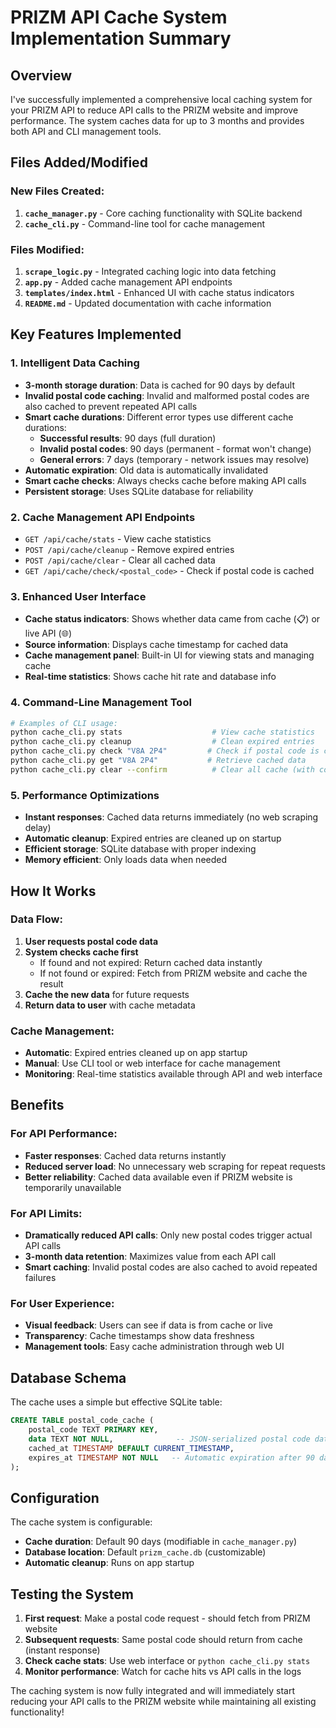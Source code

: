 # PRIZM API Cache System Implementation Summary

## Overview

I've successfully implemented a comprehensive local caching system for your PRIZM API to reduce API calls to the PRIZM website and improve performance. The system caches data for up to 3 months and provides both API and CLI management tools.

## Files Added/Modified

### New Files Created:

1. **`cache_manager.py`** - Core caching functionality with SQLite backend
2. **`cache_cli.py`** - Command-line tool for cache management

### Files Modified:

1. **`scrape_logic.py`** - Integrated caching logic into data fetching
2. **`app.py`** - Added cache management API endpoints
3. **`templates/index.html`** - Enhanced UI with cache status indicators
4. **`README.md`** - Updated documentation with cache information

## Key Features Implemented

### 1. Intelligent Data Caching

- **3-month storage duration**: Data is cached for 90 days by default
- **Invalid postal code caching**: Invalid and malformed postal codes are also cached to prevent repeated API calls
- **Smart cache durations**: Different error types use different cache durations:
  - **Successful results**: 90 days (full duration)
  - **Invalid postal codes**: 90 days (permanent - format won't change)
  - **General errors**: 7 days (temporary - network issues may resolve)
- **Automatic expiration**: Old data is automatically invalidated
- **Smart cache checks**: Always checks cache before making API calls
- **Persistent storage**: Uses SQLite database for reliability

### 2. Cache Management API Endpoints

- `GET /api/cache/stats` - View cache statistics
- `POST /api/cache/cleanup` - Remove expired entries
- `POST /api/cache/clear` - Clear all cached data
- `GET /api/cache/check/<postal_code>` - Check if postal code is cached

### 3. Enhanced User Interface

- **Cache status indicators**: Shows whether data came from cache (📋) or live API (🌐)
- **Source information**: Displays cache timestamp for cached data
- **Cache management panel**: Built-in UI for viewing stats and managing cache
- **Real-time statistics**: Shows cache hit rate and database info

### 4. Command-Line Management Tool

```bash
# Examples of CLI usage:
python cache_cli.py stats                    # View cache statistics
python cache_cli.py cleanup                  # Clean expired entries
python cache_cli.py check "V8A 2P4"         # Check if postal code is cached
python cache_cli.py get "V8A 2P4"           # Retrieve cached data
python cache_cli.py clear --confirm          # Clear all cache (with confirmation)
```

### 5. Performance Optimizations

- **Instant responses**: Cached data returns immediately (no web scraping delay)
- **Automatic cleanup**: Expired entries are cleaned up on startup
- **Efficient storage**: SQLite database with proper indexing
- **Memory efficient**: Only loads data when needed

## How It Works

### Data Flow:

1. **User requests postal code data**
2. **System checks cache first**
   - If found and not expired: Return cached data instantly
   - If not found or expired: Fetch from PRIZM website and cache the result
3. **Cache the new data** for future requests
4. **Return data to user** with cache metadata

### Cache Management:

- **Automatic**: Expired entries cleaned up on app startup
- **Manual**: Use CLI tool or web interface for cache management
- **Monitoring**: Real-time statistics available through API and web interface

## Benefits

### For API Performance:

- **Faster responses**: Cached data returns instantly
- **Reduced server load**: No unnecessary web scraping for repeat requests
- **Better reliability**: Cached data available even if PRIZM website is temporarily unavailable

### For API Limits:

- **Dramatically reduced API calls**: Only new postal codes trigger actual API calls
- **3-month data retention**: Maximizes value from each API call
- **Smart caching**: Invalid postal codes are also cached to avoid repeated failures

### For User Experience:

- **Visual feedback**: Users can see if data is from cache or live
- **Transparency**: Cache timestamps show data freshness
- **Management tools**: Easy cache administration through web UI

## Database Schema

The cache uses a simple but effective SQLite table:

```sql
CREATE TABLE postal_code_cache (
    postal_code TEXT PRIMARY KEY,
    data TEXT NOT NULL,              -- JSON-serialized postal code data
    cached_at TIMESTAMP DEFAULT CURRENT_TIMESTAMP,
    expires_at TIMESTAMP NOT NULL   -- Automatic expiration after 90 days
);
```

## Configuration

The cache system is configurable:

- **Cache duration**: Default 90 days (modifiable in `cache_manager.py`)
- **Database location**: Default `prizm_cache.db` (customizable)
- **Automatic cleanup**: Runs on app startup

## Testing the System

1. **First request**: Make a postal code request - should fetch from PRIZM website
2. **Subsequent requests**: Same postal code should return from cache (instant response)
3. **Check cache stats**: Use web interface or `python cache_cli.py stats`
4. **Monitor performance**: Watch for cache hits vs API calls in the logs

The caching system is now fully integrated and will immediately start reducing your API calls to the PRIZM website while maintaining all existing functionality!

